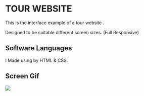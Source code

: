 <h1> TOUR WEBSITE </h1>

This is the interface example of a tour website .

Designed to be suitable different screen sizes. (Full Responsive)

<h2> Software Languages </h2>

I Made using by HTML & CSS.

<h2> Screen Gif </h2>

![](Dusuk.gif)
